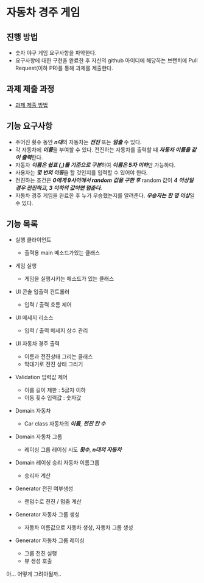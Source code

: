 # 자동차 경주 게임
## 진행 방법
* 숫자 야구 게임 요구사항을 파악한다.
* 요구사항에 대한 구현을 완료한 후 자신의 github 아이디에 해당하는 브랜치에 Pull Request(이하 PR)를 통해 과제를 제출한다.

## 과제 제출 과정
* [과제 제출 방법](https://github.com/next-step/nextstep-docs/tree/master/precourse)

## 기능 요구사항
- 주어진 횟수 동안 ***n대***의 자동차는 ***전진*** 또는 ***멈출*** 수 있다.
- 각 자동차에 ***이름***을 부여할 수 있다. 전진하는 자동차를 출력할 때 ***자동차 이름을 같이 출력***한다.
- 자동차 ***이름은 쉽표 (,)를 기준으로 구분***하여 ***이름은 5자 이하***만 가능하다.
- 사용자는 ***몇 번의 이동***을 할 것인지를 입력할 수 있어야 한다.
- 전진하는 조건은 ***0에게 9사이에서 random 값을 구한 후*** random 값이 ***4 이상일 경우 전진하고, 3 이하의 값이면 멈춘다.***
- 자동차 경주 게임을 완료한 후 누가 우승했는지를 알려준다. ***우승자는 한 명 이상***일 수 있다.

## 기능 목록
- 실행 클라이언트 
    - 출력용 main 메소드가있는 클래스

-   게임 실행 
    - 게임을 실행시키는 메소드가 있는 클래스
    
-  UI 콘솔 입출력 컨트롤러
    - 입력 / 출력 흐름 제어
   
-  UI 메세지 리소스
    - 입력 / 출력 메세지 상수 관리
   
-  UI 자동차 경주 출력
    - 이름과 전진상태 그리는 클래스
    - 막대기로 전진 상태 그리기
    
- Validation 입력값 제어
    - 이름 길이 제한 : 5글자 이하
    - 이동 횟수 입력값 : 숫자값
  
-  Domain 자동차
    - Car class 자동차의 ***이름***, ***전진 칸 수***
   
- Domain 자동차 그룹
    - 레이싱 그룹 레이싱 시도 ***횟수***, ***n대의 자동차***

- Domain 레이싱 승리 자동차 이름그룹 
    - 승리자 계산
   
- Generator 전진 여부생성
    - 랜덤수로 전진 / 멈춤 계산

- Generator 자동차 그룹 생성
    - 자동차 이름값으로 자동차 생성, 자동차 그룹 생성
  
- Generator 자동차 그룹 레이싱
    - 그룹 전진 실행 
    - 뷰 생성 호출

    
    
아... 어떻게 그려야될까..

